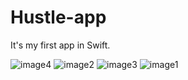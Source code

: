 # Hustle-app
It's my first app in Swift.

![image4](https://user-images.githubusercontent.com/20402746/51254292-1092dc80-19a1-11e9-92fe-cbcdd2b58055.png)
![image2](https://user-images.githubusercontent.com/20402746/51254289-1092dc80-19a1-11e9-85e8-ee32236ad7cf.png)
![image3](https://user-images.githubusercontent.com/20402746/51254291-1092dc80-19a1-11e9-8ee8-d795f27d03c8.png)
![image1](https://user-images.githubusercontent.com/20402746/51254288-1092dc80-19a1-11e9-83a7-036ccca707ef.png)
